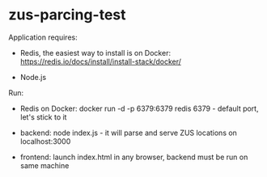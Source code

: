 # zus-parcing-test

Application requires: 

 - Redis, the easiest way to install is on Docker:
https://redis.io/docs/install/install-stack/docker/

 - Node.js

Run:
 - Redis on Docker:
docker run -d -p 6379:6379 redis
    6379 - default port, let's stick to it 

 - backend:
node index.js - it will parse and serve ZUS locations on localhost:3000

 - frontend:
launch index.html in any browser, backend must be run on same machine
